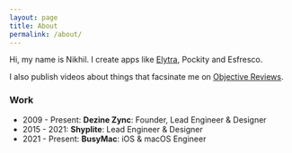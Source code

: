 ```yaml
---
layout: page
title: About
permalink: /about/
---
```


Hi, my name is Nikhil. I create apps like [Elytra](https://elytra.app), Pockity and Esfresco. 

I also publish videos about things that facsinate me on [Objective Reviews](https://youtube.com/c/objrevs).

### Work

- 2009 - Present: **Dezine Zync**: Founder, Lead Engineer & Designer 
- 2015 - 2021: **Shyplite**: Lead Engineer & Designer
- 2021 - Present: **BusyMac**: iOS & macOS Engineer 

